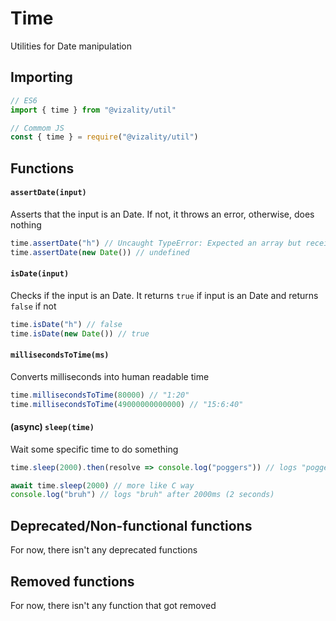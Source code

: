 # Time

Utilities for Date manipulation

## Importing

```js
// ES6
import { time } from "@vizality/util"

// Commom JS
const { time } = require("@vizality/util")
```

## Functions

#### `assertDate(input)`

Asserts that the input is an Date. If not, it throws an error, otherwise, does nothing

```js
time.assertDate("h") // Uncaught TypeError: Expected an array but received string.
time.assertDate(new Date()) // undefined
```

#### `isDate(input)`

Checks if the input is an Date. It returns `true` if input is an Date and returns `false` if not

```js
time.isDate("h") // false
time.isDate(new Date()) // true
```

#### `millisecondsToTime(ms)`

Converts milliseconds into human readable time

```js
time.millisecondsToTime(80000) // "1:20"
time.millisecondsToTime(49000000000000) // "15:6:40"
```

#### (async) `sleep(time)`

Wait some specific time to do something

```js
time.sleep(2000).then(resolve => console.log("poggers")) // logs "poggers" after 2000ms (2 seconds)

await time.sleep(2000) // more like C way
console.log("bruh") // logs "bruh" after 2000ms (2 seconds)
```



## Deprecated/Non-functional functions

For now, there isn't any deprecated functions



## Removed functions

For now, there isn't any function that got removed